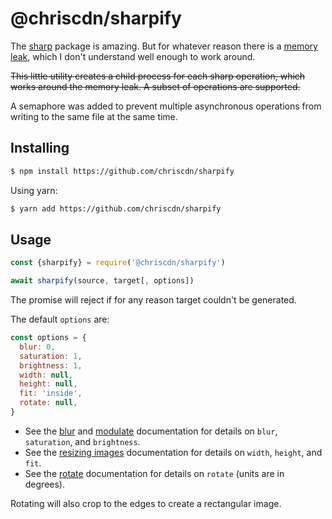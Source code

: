 # @chriscdn/sharpify

The [sharp](https://www.npmjs.com/package/sharp) package is amazing. But for whatever reason there is a [memory leak](https://github.com/lovell/sharp/issues/955), which I don't understand well enough to work around.

~~This little utility creates a child process for each sharp operation, which works around the memory leak. A subset of operations are supported.~~

A semaphore was added to prevent multiple asynchronous operations from writing to the same file at the same time.

## Installing

```bash
$ npm install https://github.com/chriscdn/sharpify
```

Using yarn:

```bash
$ yarn add https://github.com/chriscdn/sharpify
```

## Usage

```js
const {sharpify} = require('@chriscdn/sharpify')

await sharpify(source, target[, options])
```

The promise will reject if for any reason target couldn't be generated.

The default `options` are:

```js
const options = {
  blur: 0,
  saturation: 1,
  brightness: 1,
  width: null,
  height: null,
  fit: 'inside',
  rotate: null,
}
```

- See the [blur](https://sharp.pixelplumbing.com/api-operation#blur) and [modulate](https://sharp.pixelplumbing.com/api-operation#modulate) documentation for details on `blur`, `saturation`, and `brightness`.
- See the [resizing images](https://sharp.pixelplumbing.com/api-resize) documentation for details on `width`, `height`, and `fit`.
- See the [rotate](https://sharp.pixelplumbing.com/api-operation#rotate) documentation for details on `rotate` (units are in degrees).

Rotating will also crop to the edges to create a rectangular image.

